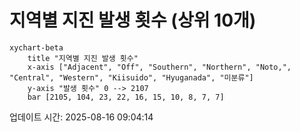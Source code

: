 # 지역별 지진 발생 횟수 (상위 10개)

```mermaid
xychart-beta
    title "지역별 지진 발생 횟수"
    x-axis ["Adjacent", "Off", "Southern", "Northern", "Noto,", "Central", "Western", "Kiisuido", "Hyuganada", "미분류"]
    y-axis "발생 횟수" 0 --> 2107
    bar [2105, 104, 23, 22, 16, 15, 10, 8, 7, 7]
```

업데이트 시간: 2025-08-16 09:04:14
